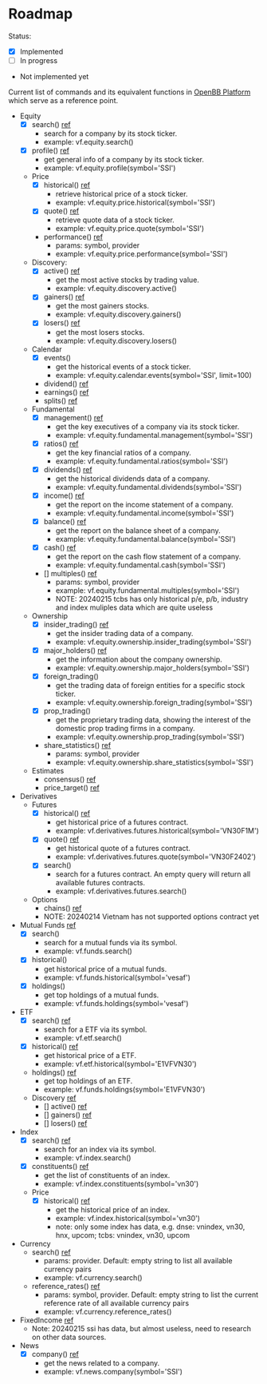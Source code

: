 # Roadmap

Status:
- [x] Implemented
- [ ] In progress
- Not implemented yet

Current list of commands and its equivalent functions in [OpenBB Platform](https://docs.openbb.co/platform) which serve as a reference point.

- Equity
    - [x] search() [ref](https://docs.openbb.co/platform/reference/equity/search)
        - search for a company by its stock ticker.
        - example: vf.equity.search()
    - [x] profile() [ref](https://docs.openbb.co/platform/reference/equity/profile)
        - get general info of a company by its stock ticker.
        - example: vf.equity.profile(symbol='SSI')
    - Price
        - [x] historical() [ref](https://docs.openbb.co/platform/reference/equity/price/historical)
            - retrieve historical price of a stock ticker.
            - example: vf.equity.price.historical(symbol='SSI')
        - [x] quote() [ref](https://docs.openbb.co/platform/reference/equity/price/quote)
            - retrieve quote data of a stock ticker.
            - example: vf.equity.price.quote(symbol='SSI')
        - performance() [ref](https://docs.openbb.co/platform/reference/equity/price/performance)
            - params: symbol, provider
            - example: vf.equity.price.performance(symbol='SSI')
    - Discovery:
        - [x] active() [ref](https://docs.openbb.co/platform/reference/equity/discovery/active)
            - get the most active stocks by trading value.
            - example: vf.equity.discovery.active()
        - [x] gainers() [ref](https://docs.openbb.co/platform/reference/equity/discovery/gainers)
            - get the most gainers stocks.
            - example: vf.equity.discovery.gainers()
        - [x] losers() [ref](https://docs.openbb.co/platform/reference/equity/discovery/losers)
            - get the most losers stocks.
            - example: vf.equity.discovery.losers()
    - Calendar
        - [x] events()
            - get the historical events of a stock ticker.
            - example: vf.equity.calendar.events(symbol='SSI', limit=100)
        - dividend() [ref](https://docs.openbb.co/platform/reference/equity/calendar/dividend)
        - earnings() [ref](https://docs.openbb.co/platform/reference/equity/calendar/earnings)
        - splits() [ref](https://docs.openbb.co/platform/reference/equity/calendar/splits)
    - Fundamental
        - [x] management() [ref](https://docs.openbb.co/platform/reference/equity/fundamental/management)
            - get the key executives of a company via its stock ticker.
            - example: vf.equity.fundamental.management(symbol='SSI')
        - [x] ratios() [ref](https://docs.openbb.co/platform/reference/equity/fundamental/ratios)
            - get the key financial ratios of a company.
            - example: vf.equity.fundamental.ratios(symbol='SSI')
        - [x] dividends() [ref](https://docs.openbb.co/platform/reference/equity/fundamental/dividends)
            - get the historical dividends data of a company.
            - example: vf.equity.fundamental.dividends(symbol='SSI')
        - [x] income() [ref](https://docs.openbb.co/platform/reference/equity/fundamental/income)
            - get the report on the income statement of a company.
            - example: vf.equity.fundamental.income(symbol='SSI')
        - [x] balance() [ref](https://docs.openbb.co/platform/reference/equity/fundamental/balance)
            - get the report on the balance sheet of a company.
            - example: vf.equity.fundamental.balance(symbol='SSI')
        - [x] cash() [ref](https://docs.openbb.co/platform/reference/equity/fundamental/cash)
            - get the report on the cash flow statement of a company.
            - example: vf.equity.fundamental.cash(symbol='SSI')
        - [] multiples() [ref](https://docs.openbb.co/platform/reference/equity/fundamental/multiples)
            - params: symbol, provider
            - example: vf.equity.fundamental.multiples(symbol='SSI')
            - NOTE: 20240215 tcbs has only historical p/e, p/b, industry and index muliples data which are quite useless
    - Ownership
        - [x] insider_trading() [ref](https://docs.openbb.co/platform/reference/equity/ownership/insider_trading)
            - get the insider trading data of a company.
            - example: vf.equity.ownership.insider_trading(symbol='SSI')
        - [x] major_holders() [ref](https://docs.openbb.co/platform/reference/equity/ownership/major_holders)
            - get the information about the company ownership.
            - example: vf.equity.ownership.major_holders(symbol='SSI')
        - [x] foreign_trading()
            - get the trading data of foreign entities for a specific stock ticker.
            - example: vf.equity.ownership.foreign_trading(symbol='SSI')
        - [x] prop_trading()
            - get the proprietary trading data, showing the interest of the domestic prop trading firms in a company.
            - example: vf.equity.ownership.prop_trading(symbol='SSI')
        - share_statistics() [ref](https://docs.openbb.co/platform/reference/equity/ownership/share_statistics)
            - params: symbol, provider
            - example: vf.equity.ownership.share_statistics(symbol='SSI')
    - Estimates
        - consensus() [ref](https://docs.openbb.co/platform/reference/equity/estimates/consensus)
        - price_target() [ref](https://docs.openbb.co/platform/reference/equity/estimates/price_target)
- Derivatives
    - Futures
        - [x] historical() [ref](https://docs.openbb.co/platform/reference/derivatives/futures/historical) 
            - get historical price of a futures contract.
            - example: vf.derivatives.futures.historical(symbol='VN30F1M')
        - [x] quote() [ref](https://docs.openbb.co/platform/reference/equity/price/quote)
            - get historical quote of a futures contract.
            - example: vf.derivatives.futures.quote(symbol='VN30F2402')
        - [x] search()
            - search for a futures contract. An empty query will return all available futures contracts.
            - example: vf.derivatives.futures.search()
    - Options
        - chains() [ref](https://docs.openbb.co/platform/reference/derivatives/options/chains)
        - NOTE: 20240214 Vietnam has not supported options contract yet
- Mutual Funds [ref](https://docs.openbb.co/terminal/menus/mutualfunds)
    - [x] search()
        - search for a mutual funds via its symbol.
        - example: vf.funds.search()
    - [x] historical()
        - get historical price of a mutual funds.
        - example: vf.funds.historical(symbol='vesaf')
    - [x] holdings()
        - get top holdings of a mutual funds.
        - example: vf.funds.holdings(symbol='vesaf')
- ETF
    - [x] search() [ref](https://docs.openbb.co/platform/reference/etf/search)
        - search for a ETF via its symbol.
        - example: vf.etf.search()
    - [x] historical() [ref](https://docs.openbb.co/platform/reference/etf/historical)
        - get historical price of a ETF.
        - example: vf.etf.historical(symbol='E1VFVN30')
    - holdings() [ref](https://docs.openbb.co/platform/reference/etf/holdings)
        - get top holdings of an ETF.
        - example: vf.funds.holdings(symbol='E1VFVN30')
    - Discovery [ref](https://docs.openbb.co/platform/reference/etf/discovery)
        - [] active() [ref](https://docs.openbb.co/platform/reference/etf/discovery/active)
        - [] gainers() [ref](https://docs.openbb.co/platform/reference/etf/discovery/gainers)
        - [] losers() [ref](https://docs.openbb.co/platform/reference/etf/discovery/losers)
- Index
    - [x] search() [ref](https://docs.openbb.co/platform/reference/index/search)
        - search for an index via its symbol.
        - example: vf.index.search()
    - [x] constituents() [ref](https://docs.openbb.co/platform/reference/index/constituents)
        - get the list of constituents of an index.
        - example: vf.index.constituents(symbol='vn30')
    - Price
        - [x] historical() [ref](https://docs.openbb.co/platform/reference/index/price/historical)
            - get the historical price of an index.
            - example: vf.index.historical(symbol='vn30')
            - note: only some index has data, e.g. dnse: vnindex, vn30, hnx, upcom; tcbs: vnindex, vn30, upcom
- Currency
    - search() [ref](https://docs.openbb.co/platform/reference/currency/search)
        - params: provider. Default: empty string to list all available currency pairs
        - example: vf.currency.search()
    - reference_rates() [ref](https://docs.openbb.co/platform/reference/currency/reference_rates)
        - params: symbol, provider. Default: empty string to list the current reference rate of all available currency pairs
        - example: vf.currency.reference_rates()
- FixedIncome [ref](https://docs.openbb.co/platform/reference/fixedincome)
    - Note: 20240215 ssi has data, but almost useless, need to research on other data sources.
- News
    - [x] company() [ref](https://docs.openbb.co/platform/reference/news/company)
        - get the news related to a company.
        - example: vf.news.company(symbol='SSI')